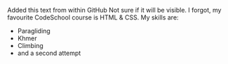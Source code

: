 Added this text from within GitHub
Not sure if it will be visible.
I forgot, my favourite CodeSchool course is HTML & CSS.
My skills are:
* Paragliding
* Khmer
* Climbing
* and a second attempt